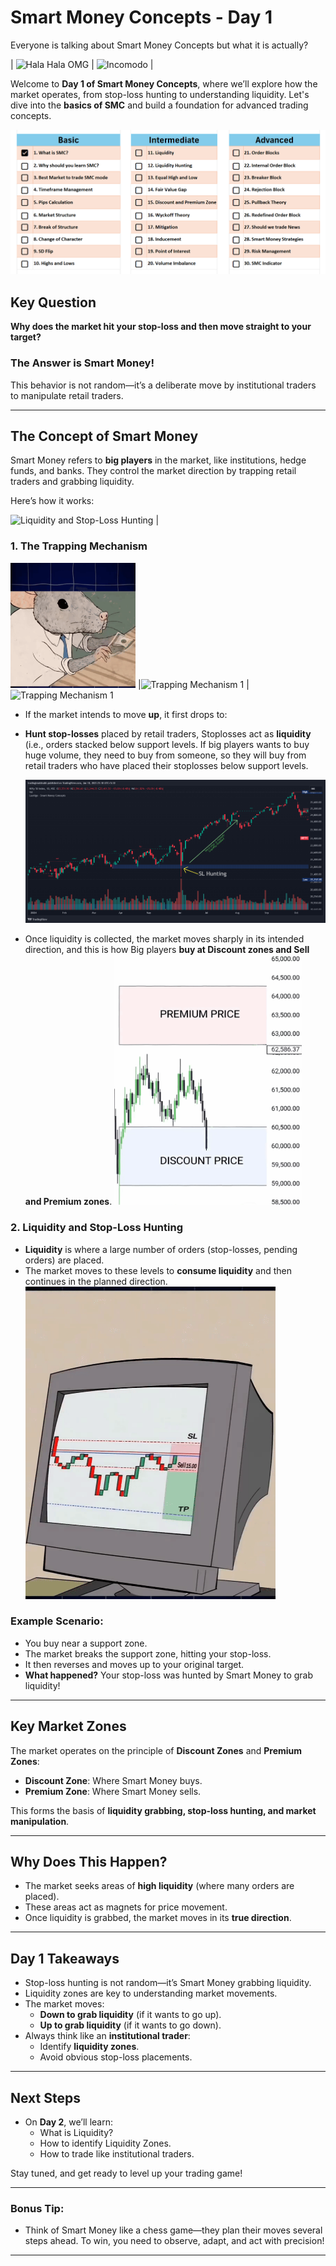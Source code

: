 # **Smart Money Concepts - Day 1**

Everyone is talking about Smart Money Concepts but what it is actually?

| ![Hala Hala OMG](https://tenor.com/view/hala-hala-omg-hala-mizumi-omg-what-happened-gif-7109662356788934829.gif) | ![Incomodo](https://tenor.com/view/incomodo-gif-10145328722885477372.gif) |

Welcome to **Day 1 of Smart Money Concepts**, where we’ll explore how the market operates, from stop-loss hunting to understanding liquidity. Let's dive into the **basics of SMC** and build a foundation for advanced trading concepts.

![alt text](image-2.png)

## **Key Question**

**Why does the market hit your stop-loss and then move straight to your target?**

### The Answer is Smart Money!

This behavior is not random—it’s a deliberate move by institutional traders to manipulate retail traders.

---

## **The Concept of Smart Money**

Smart Money refers to **big players** in the market, like institutions, hedge funds, and banks. They control the market direction by trapping retail traders and grabbing liquidity.

Here’s how it works:

![Liquidity and Stop-Loss Hunting](https://media1.tenor.com/m/NRfN0XhrCGIAAAAd/jayson-casper-stoploss.gif) |

### **1. The Trapping Mechanism**

<img src="trap.gif" width="200" height="200" alt="Trapping Mechanism 1"> 
|<img src="https://media.giphy.com/media/l2JebLfNYhrepW9j2/giphy.gif" width="200" height="200" alt="Trapping Mechanism 1"> |<img src="https://media.giphy.com/media/ag4FGB9FDyU4E/giphy.gif" width="200" height="200" alt="Trapping Mechanism 1">

- If the market intends to move **up**, it first drops to:

- **Hunt stop-losses** placed by retail traders, Stoplosses act as **liquidity** (i.e., orders stacked below support levels. If big players wants to buy huge volume, they need to buy from someone, so they will buy from retail traders who have placed their stoplosses below support levels.

  ![alt text](image-3.png)

- Once liquidity is collected, the market moves sharply in its intended direction, and this is how Big players **buy at Discount zones and Sell and Premium zones**.
  <img src="discountpremium.gif" width="300" height="400" alt="Trapping Mechanism 1">

### **2. Liquidity and Stop-Loss Hunting**

- **Liquidity** is where a large number of orders (stop-losses, pending orders) are placed.
- The market moves to these levels to **consume liquidity** and then continues in the planned direction.
  <img src="slhunting.gif" width="400" height="500" alt="Trapping Mechanism 1">

### **Example Scenario:**

- You buy near a support zone.
- The market breaks the support zone, hitting your stop-loss.
- It then reverses and moves up to your original target.
- **What happened?** Your stop-loss was hunted by Smart Money to grab liquidity!

---

## **Key Market Zones**

The market operates on the principle of **Discount Zones** and **Premium Zones**:

- **Discount Zone**: Where Smart Money buys.
- **Premium Zone**: Where Smart Money sells.

This forms the basis of **liquidity grabbing, stop-loss hunting, and market manipulation**.

---

## **Why Does This Happen?**

- The market seeks areas of **high liquidity** (where many orders are placed).
- These areas act as magnets for price movement.
- Once liquidity is grabbed, the market moves in its **true direction**.

---

## **Day 1 Takeaways**

- Stop-loss hunting is not random—it’s Smart Money grabbing liquidity.
- Liquidity zones are key to understanding market movements.
- The market moves:
  - **Down to grab liquidity** (if it wants to go up).
  - **Up to grab liquidity** (if it wants to go down).
- Always think like an **institutional trader**:
  - Identify **liquidity zones**.
  - Avoid obvious stop-loss placements.

---

## **Next Steps**

- On **Day 2**, we’ll learn:
  - What is Liquidity?
  - How to identify Liquidity Zones.
  - How to trade like institutional traders.

Stay tuned, and get ready to level up your trading game!

---

### **Bonus Tip:**

- Think of Smart Money like a chess game—they plan their moves several steps ahead. To win, you need to observe, adapt, and act with precision!

---
